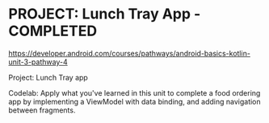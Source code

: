 PROJECT: Lunch Tray App - COMPLETED
==================================

https://developer.android.com/courses/pathways/android-basics-kotlin-unit-3-pathway-4

Project: Lunch Tray app

Codelab:
Apply what you've learned in this unit to complete a food ordering app by implementing a ViewModel with data binding, and adding navigation between fragments.
